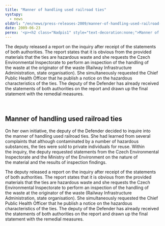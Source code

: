 ```yaml
---
title: "Manner of handling used railroad ties"
vystupy:
  - news
oldUrl: "/en/news/press-releases-2009/manner-of-handling-used-railroad-ties/"
date: 2009-06-23
perex: '<p><h2 class="Nadpis1" style="text-decoration:none;">Manner of handling used railroad ties</h2> <p class="Normln-web" style="text-decoration:none;">On her own initiative, the deputy of the Defender decided to inquire into the manner of handling used railroad ties. She had learned from several complaints that although contaminated by a number of hazardous substances, the ties were sold to private individuals for reuse. Within the inquiry, the deputy requested statements from the Czech Environmental Inspectorate and the Ministry of the Environment on the nature of the material and the results of inspection findings.</p>'
---
```


<!-- imported from the old website -->

<p class="Normln-web" style="text-decoration:none;">The deputy released a report on the inquiry after receipt of the statements of both authorities. The report states that it is obvious from the provided materials that the ties are hazardous waste and she requests the Czech Environmental Inspectorate to perform an inspection of the handling of the waste at the originator of the waste (Railway Infrastructure Administration, state organisation). She simultaneously requested the Chief Public Health Officer that he publish a notice on the hazardous characteristics of the ties. The deputy of the Defender has already received the statements of both authorities on the report and drawn up the final statement with the remedial measures.</p>
<p class="Normln-web"> </p>
</p>
  
<h2 class="Nadpis1" style="text-decoration:none;">Manner of handling used railroad ties</h2>
<p class="Normln-web" style="text-decoration:none;">On her own initiative, the deputy of the Defender decided to inquire into the manner of handling used railroad ties. She had learned from several complaints that although contaminated by a number of hazardous substances, the ties were sold to private individuals for reuse. Within the inquiry, the deputy requested statements from the Czech Environmental Inspectorate and the Ministry of the Environment on the nature of the material and the results of inspection findings.</p>
<p class="Normln-web" style="text-decoration:none;">The deputy released a report on the inquiry after receipt of the statements of both authorities. The report states that it is obvious from the provided materials that the ties are hazardous waste and she requests the Czech Environmental Inspectorate to perform an inspection of the handling of the waste at the originator of the waste (Railway Infrastructure Administration, state organisation). She simultaneously requested the Chief Public Health Officer that he publish a notice on the hazardous characteristics of the ties. The deputy of the Defender has already received the statements of both authorities on the report and drawn up the final statement with the remedial measures.</p>
<p class="Normln-web"> </p>
